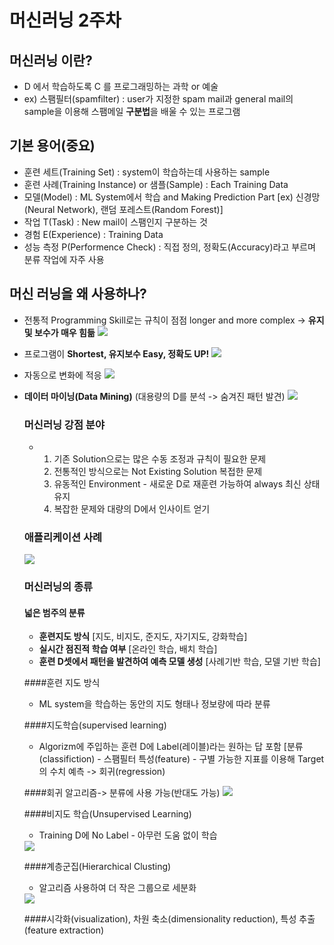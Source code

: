 # 머신러닝 2주차

## 머신러닝 이란?
- D 에서 학습하도록 C 를 프로그래밍하는 과학 or 예술
- ex) 스팸필터(spamfilter) : user가 지정한 spam mail과 general mail의 sample을 이용해 스팸메일 **구분법**을 배울 수 있는 프로그램

## 기본 용어(중요)
- 훈련 세트(Training Set) : system이 학습하는데 사용하는 sample
- 훈련 사례(Training Instance) or 샘플(Sample) : Each Training Data
- 모델(Model) : ML System에서 학습 and Making Prediction Part
  [ex) 신경망(Neural Network), 랜덤 포레스트(Random Forest)]
- 작업 T(Task) : New mail이 스팸인지 구분하는 것
- 경험 E(Experience) : Training Data
- 성능 측정 P(Performence Check) : 직접 정의, 정확도(Accuracy)라고 부르며 분류 작업에 자주 사용

## 머신 러닝을 왜 사용하나?
- 전통적 Programming Skill로는 규칙이 점점 longer and more complex -> **유지 및 보수가 매우 힘듦**
  <img src = 'https://github.com/bluemoon-17/KEVIN/blob/main/2Grade/1Simester/Pictures/approach.png'/>


- 프로그램이 **Shortest, 유지보수 Easy, 정확도 UP!**
  <img src = 'https://github.com/bluemoon-17/KEVIN/blob/main/2Grade/1Simester/Pictures/approach2.png'/>

- 자동으로 변화에 적응
  <img src = 'https://github.com/bluemoon-17/KEVIN/blob/main/2Grade/1Simester/Pictures/adapt.png'/>

- **데이터 마이닝(Data Mining)**
  (대용량의 D를 분석 -> 숨겨진 패턴 발견)
  <img src = "https://github.com/bluemoon-17/KEVIN/blob/main/2Grade/1Simester/Pictures/datamining.png"/>

  ### 머신러닝 강점 분야
  - 1. 기존 Solution으로는 많은 수동 조정과 규칙이 필요한 문제
    2. 전통적인 방식으로는 Not Existing Solution 복접한 문제
    3. 유동적인 Environment - 새로운 D로 재훈련 가능하여 always 최신 상태 유지
    4. 복잡한 문제와 대량의 D에서 인사이트 얻기

  ### 애플리케이션 사례
  <img src = 'https://github.com/bluemoon-17/KEVIN/blob/main/2Grade/1Simester/Pictures/appexample.png'/>

  ### 머신러닝의 종류
  #### 넓은 범주의 분류
  - **훈련지도 방식** [지도, 비지도, 준지도, 자기지도, 강화학습]
  - **실시간 점진적 학습 여부** [온라인 학습, 배치 학습]
  - **훈련 D셋에서 패턴을 발견하여 예측 모델 생성** [사례기반 학습, 모델 기반 학습]
 
  ####훈련 지도 방식
  - ML system을 학습하는 동안의 지도 형태나 정보량에 따라 분류

  ####지도학습(supervised learning)
  - Algorizm에 주입하는 훈련 D에 Label(레이블)라는 원하는 답 포함
    [분류(classifiction) - 스팸필터 특성(feature) - 구별 가능한 지표를 이용해 Target의 수치 예측 -> 회귀(regression)

  ####회귀 알고리즘-> 분류에 사용 가능(반대도 가능)
  <img src = 'https://github.com/bluemoon-17/KEVIN/blob/main/2Grade/1Simester/Pictures/regression.png'/>

  ####비지도 학습(Unsupervised Learning)
  - Training D에 No Label - 아무런 도움 없이 학습
  <img src = 'https://github.com/bluemoon-17/KEVIN/blob/main/2Grade/1Simester/Pictures/nolabel.png'/>

  ####계층군집(Hierarchical Clusting)
  - 알고리즘 사용하여 더 작은 그룹으로 세분화
  <img src = 'https://github.com/bluemoon-17/KEVIN/blob/main/2Grade/1Simester/Pictures/group.png'/>

  ####시각화(visualization), 차원 축소(dimensionality reduction), 특성 추출(feature extraction)
  <img src = ''/>
